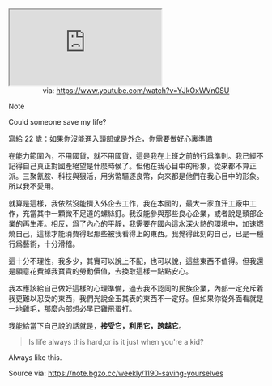 
<iframe src="https://www.youtube.com/embed/YJkOxWVn0SU" allow="accelerometer; autoplay; clipboard-write; encrypted-media; gyroscope; picture-in-picture; web-share" referrerpolicy="strict-origin-when-cross-origin" allowfullscreen></iframe>
<center>via: <a href='https://www.youtube.com/watch?v=YJkOxWVn0SU' target='_blank' class='external-link'>https://www.youtube.com/watch?v=YJkOxWVn0SU</a></center>

> [!note]
> Could someone save my life?

寫給 22 歲：如果你沒能進入頭部或是外企，你需要做好心裏準備

在能力範圍內，不用國貨，就不用國貨，這是我在上班之前的行爲準則。我已經不記得自己真正對國產絕望是什麼時候了。但他在我心目中的形象，從來都不算正派。三聚氰胺、科技與狠活，用劣幣驅逐良幣，向來都是他們在我心目中的形象。所以我不愛用。

就算是這樣，我依然沒能擠入外企去工作，我在本國的，最大一家血汗工廠中工作，充當其中一顆微不足道的螺絲釘。我沒能參與那些良心企業，或者說是頭部企業的再生產。相反，爲了內心的平靜，我需要在國內這水深火熱的環境中，加速燃燒自己，這樣才能消費得起那些被我看得上的東西。我覺得此刻的自己，已是一種行爲藝術，十分滑稽。

這十分不理性，我多少，其實可以說上不配，也可以說，這些東西不值得。但我還是願意花費掉我寶貴的勞動價值，去換取這樣一點點安心。

我本應該給自己做好這樣的心理準備，過去我不認同的民族企業，內部一定充斥着我更難以忍受的東西，我們光說金玉其表的東西不一定好。但如果你從外面看就是一地雞毛，那麼內部想必早已雞飛蛋打。

我能給當下自己說的話就是，**接受它，利用它，跨越它**。

> Is life always this hard,or is it just when you're a kid?

Always like this.

Source via: https://note.bgzo.cc/weekly/1190-saving-yourselves